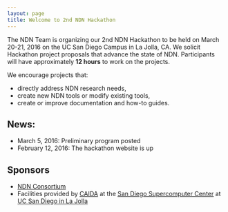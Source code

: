 ```yaml
---
layout: page
title: Welcome to 2nd NDN Hackathon
---
```


The NDN Team is organizing our 2nd NDN Hackathon to be held on March 20-21, 2016 on the UC San Diego Campus in La Jolla, CA.  We solicit Hackathon project proposals that advance the state of NDN.  Participants will have approximately **12 hours** to work on the projects. 

We encourage projects that:

 - directly address NDN research needs,
 - create new NDN tools or modify existing tools,
 - create or improve documentation and how-to guides.

## News:

- March 5, 2016: Preliminary program posted
- February 12, 2016: The hackathon website is up

## Sponsors

- [NDN Consortium](http://named-data.net/consortium/)
- Facilities provided by [CAIDA](http://www.caida.org) at the [San Diego Supercomputer Center](http://www.sdsc.edu) at [UC San Diego in La Jolla](http://www.ucsd.edu)
